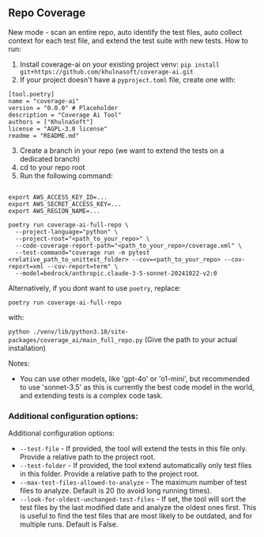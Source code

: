 ## Repo Coverage

New mode - scan an entire repo, auto identify the test files, auto collect context for each test file, and extend the test suite with new tests.
How to run:

1) Install coverage-ai on your existing project venv: `pip install git+https://github.com/khulnasoft/coverage-ai.git`
2) If your project doesn't have a `pyproject.toml` file, create one with:
```
[tool.poetry]
name = "coverage-ai"
version = "0.0.0" # Placeholder
description = "Coverage Ai Tool"
authors = ["KhulnaSoft"]
license = "AGPL-3.0 license"
readme = "README.md"
```
3) Create a branch in your repo (we want to extend the tests on a dedicated branch)
4) cd to your repo root
5) Run the following command:
```shell

export AWS_ACCESS_KEY_ID=...
export AWS_SECRET_ACCESS_KEY=...
export AWS_REGION_NAME=...

poetry run coverage-ai-full-repo \
  --project-language="python" \
  --project-root="<path_to_your_repo>" \
  --code-coverage-report-path="<path_to_your_repo>/coverage.xml" \
  --test-command="coverage run -m pytest <relative_path_to_unittest_folder> --cov=<path_to_your_repo> --cov-report=xml --cov-report=term" \
  --model=bedrock/anthropic.claude-3-5-sonnet-20241022-v2:0
```

Alternatively, if you dont want to use `poetry`, replace:

`poetry run coverage-ai-full-repo`

with:

`python ./venv/lib/python3.10/site-packages/coverage_ai/main_full_repo.py`
(Give the path to your actual installation)

Notes:
  - You can use other models, like 'gpt-4o' or 'o1-mini', but recommended to use 'sonnet-3.5' as this is currently the best code model in the world, and extending tests is a complex code task.

### Additional configuration options:

Additional configuration options:
- `--test-file` - If provided, the tool will extend the tests in this file only. Provide a relative path to the project root.
- `--test-folder` - If provided, the tool extend automatically only test files in this folder. Provide a relative path to the project root.
- `--max-test-files-allowed-to-analyze` - The maximum number of test files to analyze. Default is 20 (to avoid long running times).
- `--look-for-oldest-unchanged-test-files` - If set, the tool will sort the test files by the last modified date and analyze the oldest ones first. This is useful to find the test files that are most likely to be outdated, and for multiple runs. Default is False.
